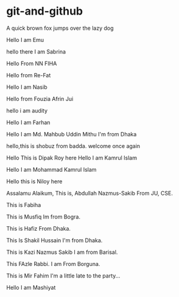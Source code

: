 # git-and-github
A quick brown fox jumps over the lazy dog

Hello I am Emu

hello there I am Sabrina

Hello From NN FIHA

Hello from Re-Fat

Hello I am Nasib

Hello from Fouzia Afrin Jui

hello i am audity

Hello I am Farhan

Hello I am Md. Mahbub Uddin Mithu
I'm from Dhaka

hello,this is shobuz from badda.
welcome once again

Hello This is Dipak Roy here
Hello I am Kamrul Islam

Hello I am Mohammad Kamrul Islam

Hello this is Niloy here

Assalamu Alaikum,
This is,
Abdullah Nazmus-Sakib
From JU, CSE.

This is Fabiha

This is Musfiq
Im from Bogra.

This is Hafiz
From Dhaka.

This Is Shakil Hussain
I'm from Dhaka.

This is Kazi Nazmus Sakib
I am from Barisal.


This FAzle  Rabbi.
I am From Borguna.

This is Mir Fahim
I'm a little late to the party...

Hello I am Mashiyat


